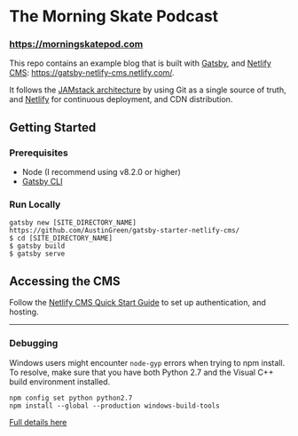 # The Morning Skate Podcast
### https://morningskatepod.com

This repo contains an example blog that is built with [Gatsby](https://www.gatsbyjs.org/), and [Netlify CMS](netlifycms.org): https://gatsby-netlify-cms.netlify.com/.

It follows the [JAMstack architecture](https://jamstack.org) by using Git as a single source of truth, and [Netlify](netlify.com) for continuous deployment, and CDN distribution.

## Getting Started

### Prerequisites

- Node (I recommend using v8.2.0 or higher)
- [Gatsby CLI](https://www.gatsbyjs.org/docs/)

### Run Locally
```
gatsby new [SITE_DIRECTORY_NAME] https://github.com/AustinGreen/gatsby-starter-netlify-cms/
$ cd [SITE_DIRECTORY_NAME]
$ gatsby build
$ gatsby serve
```

## Accessing the CMS
Follow the [Netlify CMS Quick Start Guide](https://www.netlifycms.org/docs/quick-start/#authentication) to set up authentication, and hosting.


- - -

### Debugging
Windows users might encounter ```node-gyp``` errors when trying to npm install.
To resolve, make sure that you have both Python 2.7 and the Visual C++ build environment installed.
```
npm config set python python2.7
npm install --global --production windows-build-tools
```

[Full details here](https://www.npmjs.com/package/node-gyp 'NPM node-gyp page')
